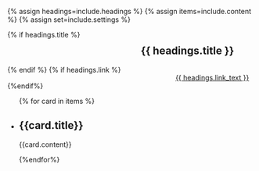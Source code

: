 {% assign headings=include.headings %}
{% assign items=include.content %}
{% assign set=include.settings %}

<div class="grid-container">
  <div class="card-group__header" style="display: grid; grid-template-columns: auto auto;">
    {% if headings.title %}<h2>{{ headings.title }}</h2>{% endif %}
    {% if headings.link %}
    <div class="card-group-morelink" style="margin-top: 1rem; justify-self: end;"><a href="{{ headings.link }}">{{ headings.link_text }}<i class="fa-kit fa-navigate-next" style="margin-left: 10px;"></i></a></div>
    {%endif%}
  </div>
    <div class="">
        <ul class="usa-card-group">
          {% for card in items %}
        <li class="usa-card tablet:grid-col-4">
            <div class="{{card.campaign-class}} overlay">
              <div class="usa-card__header">
                  <h2 class="usa-card__heading">{{card.title}}</h2>
              </div>
            </div>
            <div class="campaign-card-text">
              <p>{{card.content}}</p>
            </div>
        </li>
        {%endfor%}
        </ul>
    </div>
  </div>